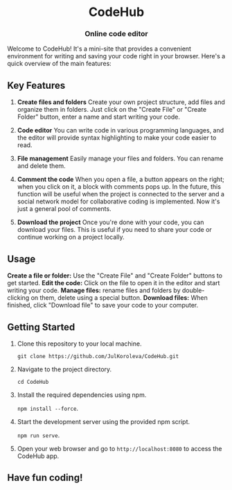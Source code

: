 <div align="center">
  <h1>CodeHub</h1>
  <h3>  Online code editor </h3>
</div> 

Welcome to CodeHub! It's a mini-site that provides a convenient environment for writing and saving your code right in your browser. Here's a quick overview of the main features:

## Key Features
1. **Create files and folders**
Create your own project structure, add files and organize them in folders. Just click on the "Create File" or "Create Folder" button, enter a name and start writing your code.

2. **Code editor**
You can write code in various programming languages, and the editor will provide syntax highlighting to make your code easier to read.

3. **File management**
Easily manage your files and folders. You can rename and delete them.

4. **Comment the code**
When you open a file, a button appears on the right; when you click on it, a block with comments pops up. In the future, this function will be useful when the project is connected to the server and a social network model for collaborative coding is implemented. Now it's just a general pool of comments.

5. **Download the project**
Once you're done with your code, you can download your files. This is useful if you need to share your code or continue working on a project locally.

## Usage
 **Create a file or folder:** Use the "Create File" and "Create Folder" buttons to get started.
**Edit the code:** Click on the file to open it in the editor and start writing your code.
**Manage files:** rename files and folders by double-clicking on them, delete using a special button.
**Download files:** When finished, click "Download file" to save your code to your computer.

## Getting Started
1.  Clone this repository to your local machine.
   
    `git clone https://github.com/JulKoroleva/CodeHub.git` 
    
2.  Navigate to the project directory.
  
    `cd CodeHub`
    
3.  Install the required dependencies using npm.
    
	 `npm install --force`.
    
4.  Start the development server using the provided npm script.

	 `npm run serve`.
5. Open your web browser and go to `http://localhost:8080` to access the CodeHub app.

 ## Have fun coding!
